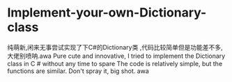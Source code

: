 # Implement-your-own-Dictionary-class
纯萌新,闲来无事尝试实现了下C#的Dictionary类
,代码比较简单但是功能差不多,大佬别喷呐.awa
    Pure cute and innovative, I tried to implement the Dictionary class in C # without any time to spare
The code is relatively simple, but the functions are similar. Don't spray it, big shot. awa
